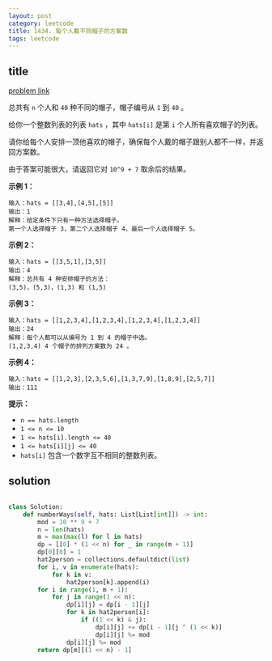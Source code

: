 ```yaml
---
layout: post
category: leetcode
title: 1434. 每个人戴不同帽子的方案数
tags: leetcode
---
```

## title
[problem link](https://leetcode-cn.com/problems/number-of-ways-to-wear-different-hats-to-each-other/)

总共有 `n` 个人和 `40` 种不同的帽子，帽子编号从 `1` 到 `40` 。

给你一个整数列表的列表 `hats` ，其中 `hats[i]` 是第 `i` 个人所有喜欢帽子的列表。

请你给每个人安排一顶他喜欢的帽子，确保每个人戴的帽子跟别人都不一样，并返回方案数。

由于答案可能很大，请返回它对 `10^9 + 7` 取余后的结果。

 

**示例 1：**

```
输入：hats = [[3,4],[4,5],[5]]
输出：1
解释：给定条件下只有一种方法选择帽子。
第一个人选择帽子 3，第二个人选择帽子 4，最后一个人选择帽子 5。
```

**示例 2：**

```
输入：hats = [[3,5,1],[3,5]]
输出：4
解释：总共有 4 种安排帽子的方法：
(3,5)，(5,3)，(1,3) 和 (1,5)
```

**示例 3：**

```
输入：hats = [[1,2,3,4],[1,2,3,4],[1,2,3,4],[1,2,3,4]]
输出：24
解释：每个人都可以从编号为 1 到 4 的帽子中选。
(1,2,3,4) 4 个帽子的排列方案数为 24 。
```

**示例 4：**

```
输入：hats = [[1,2,3],[2,3,5,6],[1,3,7,9],[1,8,9],[2,5,7]]
输出：111
```

 

**提示：**

- `n == hats.length`
- `1 <= n <= 10`
- `1 <= hats[i].length <= 40`
- `1 <= hats[i][j] <= 40`
- `hats[i]` 包含一个数字互不相同的整数列表。

## solution
```python

class Solution:
    def numberWays(self, hats: List[List[int]]) -> int:
        mod = 10 ** 9 + 7
        n = len(hats)
        m = max(max(l) for l in hats)
        dp = [[0] * (1 << n) for _ in range(m + 1)]
        dp[0][0] = 1
        hat2person = collections.defaultdict(list)
        for i, v in enumerate(hats):
            for k in v:
                hat2person[k].append(i)
        for i in range(1, m + 1):
            for j in range(1 << n):
                dp[i][j] = dp[i - 1][j]
                for k in hat2person[i]:
                    if ((1 << k) & j):
                        dp[i][j] += dp[i - 1][j ^ (1 << k)]
                        dp[i][j] %= mod
                dp[i][j] %= mod
        return dp[m][(1 << n) - 1]
```

